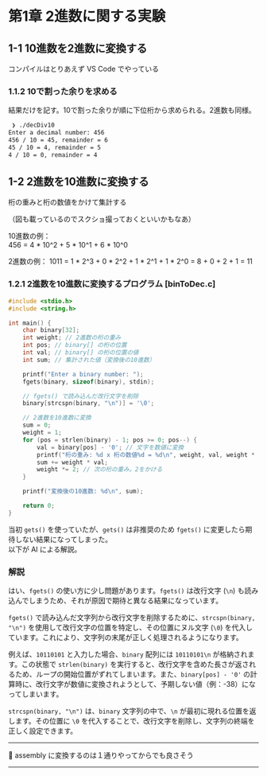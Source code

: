 # 第1章 2進数に関する実験
## 1-1 10進数を2進数に変換する
コンパイルはとりあえず VS Code でやっている

### 1.1.2 10で割った余りを求める

結果だけを記す。10で割った余りが順に下位桁から求められる。2進数も同様。

```sh
 ❯ ./decDiv10
Enter a decimal number: 456
456 / 10 = 45, remainder = 6
45 / 10 = 4, remainder = 5
4 / 10 = 0, remainder = 4
```

## 1-2 2進数を10進数に変換する
桁の重みと桁の数値をかけて集計する

（図も載っているのでスクショ撮っておくといいかもなあ）

10進数の例：  
456 = 4 * 10^2 + 5 * 10^1 + 6 * 10^0

2進数の例：
1011 = 1 * 2^3 + 0 * 2^2 + 1 * 2^1 + 1 * 2^0 =  8 + 0 + 2 + 1 = 11

### 1.2.1 2進数を10進数に変換するプログラム [binToDec.c]

```c
#include <stdio.h>
#include <string.h>

int main() {
    char binary[32];
    int weight; // 2進数の桁の重み
    int pos; // binary[] の桁の位置
    int val; // binary[] の桁の位置の値
    int sum; // 集計された値（変換後の10進数）

    printf("Enter a binary number: ");
    fgets(binary, sizeof(binary), stdin);

    // fgets() で読み込んだ改行文字を削除
    binary[strcspn(binary, "\n")] = '\0';

    // 2進数を10進数に変換
    sum = 0;
    weight = 1;
    for (pos = strlen(binary) - 1; pos >= 0; pos--) {
        val = binary[pos] - '0'; // 文字を数値に変換
        printf("桁の重み: %d x 桁の数値%d = %d\n", weight, val, weight * val);
        sum += weight * val;
        weight *= 2; // 次の桁の重み。2をかける
    }

    printf("変換後の10進数: %d\n", sum);

    return 0;
}
```

当初 `gets()` を使っていたが、`gets()` は非推奨のため `fgets()` に変更したら期待しない結果になってしまった。  
以下が AI による解説。

### 解説
はい、`fgets()` の使い方に少し問題があります。`fgets()` は改行文字 (`\n`) も読み込んでしまうため、それが原因で期待と異なる結果になっています。

`fgets()` で読み込んだ文字列から改行文字を削除するために、`strcspn(binary, "\n")` を使用して改行文字の位置を特定し、その位置にヌル文字 (`\0`) を代入しています。これにより、文字列の末尾が正しく処理されるようになります。

例えば、`10110101` と入力した場合、`binary` 配列には `10110101\n` が格納されます。この状態で `strlen(binary)` を実行すると、改行文字を含めた長さが返されるため、ループの開始位置がずれてしまいます。また、`binary[pos] - '0'` の計算時に、改行文字が数値に変換されようとして、予期しない値（例：-38）になってしまいます。

`strcspn(binary, "\n")` は、`binary` 文字列の中で、`\n` が最初に現れる位置を返します。その位置に `\0` を代入することで、改行文字を削除し、文字列の終端を正しく設定できます。

---

:memo: assembly に変換するのは１通りやってからでも良さそう

---

